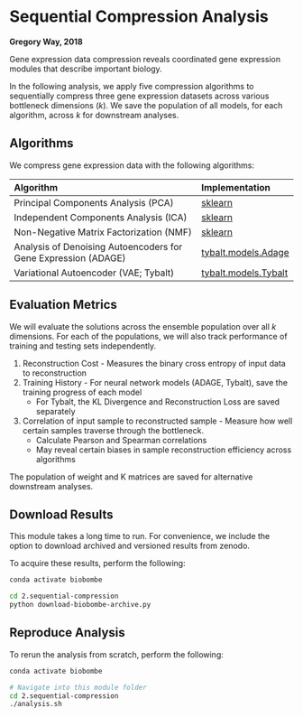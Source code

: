 # Sequential Compression Analysis

**Gregory Way, 2018**

Gene expression data compression reveals coordinated gene expression modules that describe important biology.

In the following analysis, we apply five compression algorithms to sequentially compress three gene expression datasets across various bottleneck dimensions (_k_).
We save the population of all models, for each algorithm, across _k_ for downstream analyses.

## Algorithms

We compress gene expression data with the following algorithms:

| Algorithm | Implementation |
| :-------- | :------------- |
| Principal Components Analysis (PCA) | [sklearn](http://scikit-learn.org/stable/modules/generated/sklearn.decomposition.PCA.html) |
| Independent Components Analysis (ICA) | [sklearn](http://scikit-learn.org/stable/modules/generated/sklearn.decomposition.FastICA.html) |
| Non-Negative Matrix Factorization (NMF) | [sklearn](http://scikit-learn.org/stable/modules/generated/sklearn.decomposition.NMF.html) |
| Analysis of Denoising Autoencoders for Gene Expression (ADAGE) | [tybalt.models.Adage](https://github.com/greenelab/tybalt/blob/master/tybalt/models.py#L284)
| Variational Autoencoder (VAE; Tybalt) | [tybalt.models.Tybalt](https://github.com/greenelab/tybalt/blob/master/tybalt/models.py#L25)

## Evaluation Metrics

We will evaluate the solutions across the ensemble population over all _k_ dimensions.
For each of the populations, we will also track performance of training and testing sets independently.

1. Reconstruction Cost - Measures the binary cross entropy of input data to reconstruction
2. Training History - For neural network models (ADAGE, Tybalt), save the training progress of each model
   * For Tybalt, the KL Divergence and Reconstruction Loss are saved separately
3. Correlation of input sample to reconstructed sample - Measure how well certain samples traverse through the bottleneck.
   * Calculate Pearson and Spearman correlations
   * May reveal certain biases in sample reconstruction efficiency across algorithms

The population of weight and K matrices are saved for alternative downstream analyses.

## Download Results

This module takes a long time to run.
For convenience, we include the option to download archived and versioned results from zenodo.

To acquire these results, perform the following:

```bash
conda activate biobombe

cd 2.sequential-compression
python download-biobombe-archive.py
```

## Reproduce Analysis

To rerun the analysis from scratch, perform the following:

```bash
conda activate biobombe

# Navigate into this module folder
cd 2.sequential-compression
./analysis.sh
```
